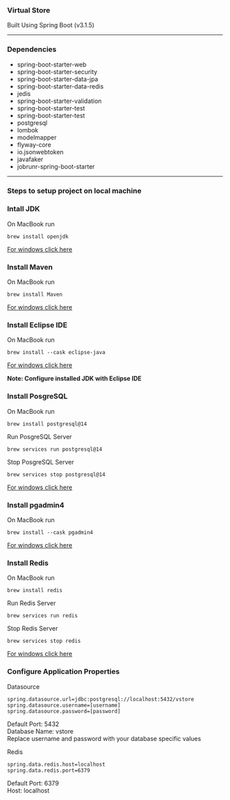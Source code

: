 ### Virtual Store 

Built Using Spring Boot (v3.1.5)

---

### Dependencies

* spring-boot-starter-web
* spring-boot-starter-security
* spring-boot-starter-data-jpa
* spring-boot-starter-data-redis
* jedis
* spring-boot-starter-validation
* spring-boot-starter-test
* spring-boot-starter-test
* postgresql
* lombok
* modelmapper
* flyway-core
* io.jsonwebtoken
* javafaker
* jobrunr-spring-boot-starter

---

### Steps to setup project on local machine

### Intall JDK

On MacBook run

```console
brew install openjdk
```
[For windows click here](https://phoenixnap.com/kb/install-java-windows)

### Install Maven

On MacBook run

```console
brew install Maven
```
[For windows click here](https://phoenixnap.com/kb/install-maven-windows)


### Install Eclipse IDE

On MacBook run

```console
brew install --cask eclipse-java
```
[For windows click here](https://www.eclipse.org/downloads/)

**Note: Configure installed JDK with Eclipse IDE**

### Install PosgreSQL

On MacBook run

```console
brew install postgresql@14
```
Run PosgreSQL Server
```console
brew services run postgresql@14
```
Stop PosgreSQL Server
```console
brew services stop postgresql@14
```
[For windows click here](https://www.postgresql.org/download/)


### Install pgadmin4

On MacBook run

```console
brew install --cask pgadmin4
```
[For windows click here](https://www.pgadmin.org/download/pgadmin-4-windows/)

### Install Redis

On MacBook run

```console
brew install redis
```
Run Redis Server
```console
brew services run redis
```
Stop Redis Server
```console
brew services stop redis
```
[For windows click here](https://redis.io/docs/install/install-redis/install-redis-on-windows/)

### Configure Application Properties

Datasource
```console
spring.datasource.url=jdbc:postgresql://localhost:5432/vstore 
spring.datasource.username=[username]
spring.datasource.password=[password]
```
Default Port: 5432 <br>
Database Name: vstore <br>
Replace username and password with your database specific values

Redis
```console
spring.data.redis.host=localhost
spring.data.redis.port=6379
```
Default Port: 6379 <br>
Host: localhost <br>